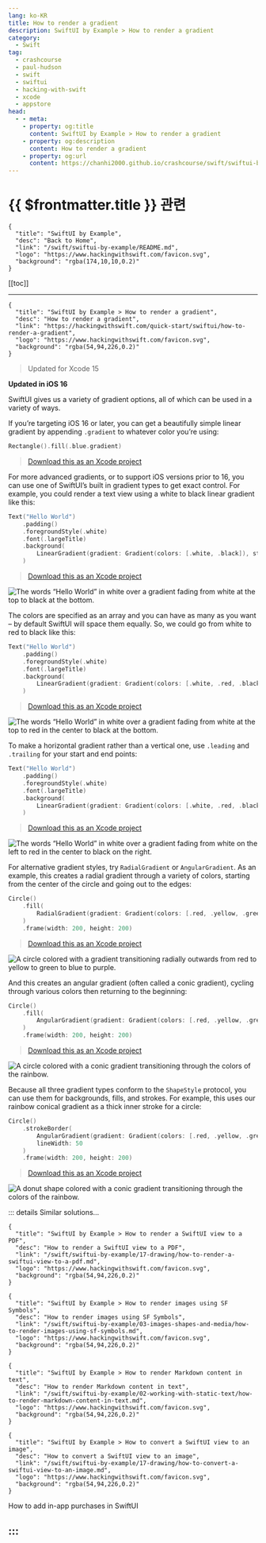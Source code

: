 ```yaml
---
lang: ko-KR
title: How to render a gradient
description: SwiftUI by Example > How to render a gradient
category:
  - Swift
tag: 
  - crashcourse
  - paul-hudson
  - swift
  - swiftui
  - hacking-with-swift
  - xcode
  - appstore
head:
  - - meta:
    - property: og:title
      content: SwiftUI by Example > How to render a gradient
    - property: og:description
      content: How to render a gradient
    - property: og:url
      content: https://chanhi2000.github.io/crashcourse/swift/swiftui-by-example/03-images-shapes-and-media/how-to-render-a-gradient.html
---
```


# {{ $frontmatter.title }} 관련

```component VPCard
{
  "title": "SwiftUI by Example",
  "desc": "Back to Home",
  "link": "/swift/swiftui-by-example/README.md",
  "logo": "https://www.hackingwithswift.com/favicon.svg",
  "background": "rgba(174,10,10,0.2)"
}
```

[[toc]]

---

```component VPCard
{
  "title": "SwiftUI by Example > How to render a gradient",
  "desc": "How to render a gradient",
  "link": "https://hackingwithswift.com/quick-start/swiftui/how-to-render-a-gradient",
  "logo": "https://www.hackingwithswift.com/favicon.svg",
  "background": "rgba(54,94,226,0.2)"
}
```

> Updated for Xcode 15

**Updated in iOS 16**

SwiftUI gives us a variety of gradient options, all of which can be used in a variety of ways.

If you’re targeting iOS 16 or later, you can get a beautifully simple linear gradient by appending `.gradient` to whatever color you’re using:

```swift
Rectangle().fill(.blue.gradient)
```

> [<FontIcon icon="fas fa-file-zipper"/>Download this as an Xcode project](https://www.hackingwithswift.com/files/projects/swiftui/how-to-render-a-gradient-1.zip)

For more advanced gradients, or to support iOS versions prior to 16, you can use one of SwiftUI’s built in gradient types to get exact control. For example, you could render a text view using a white to black linear gradient like this:

```swift
Text("Hello World")
    .padding()
    .foregroundStyle(.white)
    .font(.largeTitle)
    .background(
        LinearGradient(gradient: Gradient(colors: [.white, .black]), startPoint: .top, endPoint: .bottom)
    )
```

> [<FontIcon icon="fas fa-file-zipper"/>Download this as an Xcode project](https://www.hackingwithswift.com/files/projects/swiftui/how-to-render-a-gradient-2.zip)

![The words “Hello World” in white over a gradient fading from white at the top to black at the bottom.](https://www.hackingwithswift.com/img/books/quick-start/swiftui/how-to-render-a-gradient-1~dark.png)

The colors are specified as an array and you can have as many as you want – by default SwiftUI will space them equally. So, we could go from white to red to black like this:

```swift
Text("Hello World")
    .padding()
    .foregroundStyle(.white)
    .font(.largeTitle)
    .background(
        LinearGradient(gradient: Gradient(colors: [.white, .red, .black]), startPoint: .top, endPoint: .bottom)
    )
```

> [<FontIcon icon="fas fa-file-zipper"/>Download this as an Xcode project](https://www.hackingwithswift.com/files/projects/swiftui/how-to-render-a-gradient-3.zip)

![The words “Hello World” in white over a gradient fading from white at the top to red in the center to black at the bottom.](https://www.hackingwithswift.com/img/books/quick-start/swiftui/how-to-render-a-gradient-2~dark.png)

To make a horizontal gradient rather than a vertical one, use `.leading` and `.trailing` for your start and end points:

```swift
Text("Hello World")
    .padding()
    .foregroundStyle(.white)
    .font(.largeTitle)
    .background(
        LinearGradient(gradient: Gradient(colors: [.white, .red, .black]), startPoint: .leading, endPoint: .trailing)
    )
```

> [<FontIcon icon="fas fa-file-zipper"/>Download this as an Xcode project](https://www.hackingwithswift.com/files/projects/swiftui/how-to-render-a-gradient-4.zip)

![The words “Hello World” in white over a gradient fading from white on the left to red in the center to black on the right.](https://www.hackingwithswift.com/img/books/quick-start/swiftui/how-to-render-a-gradient-3~dark.png)

For alternative gradient styles, try `RadialGradient` or `AngularGradient`. As an example, this creates a radial gradient through a variety of colors, starting from the center of the circle and going out to the edges:

```swift
Circle()
    .fill(
        RadialGradient(gradient: Gradient(colors: [.red, .yellow, .green, .blue, .purple]), center: .center, startRadius: 50, endRadius: 100)
    )
    .frame(width: 200, height: 200)
```

> [<FontIcon icon="fas fa-file-zipper"/>Download this as an Xcode project](https://www.hackingwithswift.com/files/projects/swiftui/how-to-render-a-gradient-5.zip)

![A circle colored with a gradient transitioning radially outwards from red to yellow to green to blue to purple.](https://www.hackingwithswift.com/img/books/quick-start/swiftui/how-to-render-a-gradient-4~dark.png)

And this creates an angular gradient (often called a conic gradient), cycling through various colors then returning to the beginning:

```swift
Circle()
    .fill(
        AngularGradient(gradient: Gradient(colors: [.red, .yellow, .green, .blue, .purple, .red]), center: .center)
    )
    .frame(width: 200, height: 200)
```

> [<FontIcon icon="fas fa-file-zipper"/>Download this as an Xcode project](https://www.hackingwithswift.com/files/projects/swiftui/how-to-render-a-gradient-6.zip)

![A circle colored with a conic gradient transitioning through the colors of the rainbow.](https://www.hackingwithswift.com/img/books/quick-start/swiftui/how-to-render-a-gradient-5~dark.png)

Because all three gradient types conform to the `ShapeStyle` protocol, you can use them for backgrounds, fills, and strokes. For example, this uses our rainbow conical gradient as a thick inner stroke for a circle:

```swift
Circle()
    .strokeBorder(
        AngularGradient(gradient: Gradient(colors: [.red, .yellow, .green, .blue, .purple, .red]), center: .center, startAngle: .zero, endAngle: .degrees(360)),
        lineWidth: 50
    )
    .frame(width: 200, height: 200)
```

> [<FontIcon icon="fas fa-file-zipper"/>Download this as an Xcode project](https://www.hackingwithswift.com/files/projects/swiftui/how-to-render-a-gradient-6.zip)

![A donut shape colored with a conic gradient transitioning through the colors of the rainbow.]()

::: details Similar solutions…

```component VPCard
{
  "title": "SwiftUI by Example > How to render a SwiftUI view to a PDF",
  "desc": "How to render a SwiftUI view to a PDF",
  "link": "/swift/swiftui-by-example/17-drawing/how-to-render-a-swiftui-view-to-a-pdf.md",
  "logo": "https://www.hackingwithswift.com/favicon.svg",
  "background": "rgba(54,94,226,0.2)"
}
```

```component VPCard
{
  "title": "SwiftUI by Example > How to render images using SF Symbols",
  "desc": "How to render images using SF Symbols",
  "link": "/swift/swiftui-by-example/03-images-shapes-and-media/how-to-render-images-using-sf-symbols.md",
  "logo": "https://www.hackingwithswift.com/favicon.svg",
  "background": "rgba(54,94,226,0.2)"
}
```

```component VPCard
{
  "title": "SwiftUI by Example > How to render Markdown content in text",
  "desc": "How to render Markdown content in text",
  "link": "/swift/swiftui-by-example/02-working-with-static-text/how-to-render-markdown-content-in-text.md",
  "logo": "https://www.hackingwithswift.com/favicon.svg",
  "background": "rgba(54,94,226,0.2)"
}
```

```component VPCard
{
  "title": "SwiftUI by Example > How to convert a SwiftUI view to an image",
  "desc": "How to convert a SwiftUI view to an image",
  "link": "/swift/swiftui-by-example/17-drawing/how-to-convert-a-swiftui-view-to-an-image.md",
  "logo": "https://www.hackingwithswift.com/favicon.svg",
  "background": "rgba(54,94,226,0.2)"
}
```
How to add in-app purchases in SwiftUI

:::
---

<TagLinks />